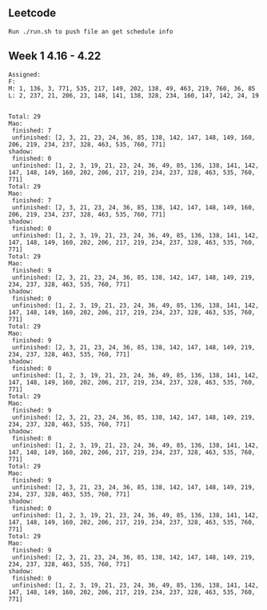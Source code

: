 ## Leetcode
    Run ./run.sh to push file an get schedule info

## Week 1 4.16 - 4.22
    Assigned:
    F:
    M: 1, 136, 3, 771, 535, 217, 149, 202, 138, 49, 463, 219, 760, 36, 85
    L: 2, 237, 21, 206, 23, 148, 141, 138, 328, 234, 160, 147, 142, 24, 19
  

	Total: 29
	Mao:
	 finished: 7
	 unfinished: [2, 3, 21, 23, 24, 36, 85, 138, 142, 147, 148, 149, 160, 206, 219, 234, 237, 328, 463, 535, 760, 771]
	shadow:
	 finished: 0
	 unfinished: [1, 2, 3, 19, 21, 23, 24, 36, 49, 85, 136, 138, 141, 142, 147, 148, 149, 160, 202, 206, 217, 219, 234, 237, 328, 463, 535, 760, 771]
	Total: 29
	Mao:
	 finished: 7
	 unfinished: [2, 3, 21, 23, 24, 36, 85, 138, 142, 147, 148, 149, 160, 206, 219, 234, 237, 328, 463, 535, 760, 771]
	shadow:
	 finished: 0
	 unfinished: [1, 2, 3, 19, 21, 23, 24, 36, 49, 85, 136, 138, 141, 142, 147, 148, 149, 160, 202, 206, 217, 219, 234, 237, 328, 463, 535, 760, 771]
	Total: 29
	Mao:
	 finished: 9
	 unfinished: [2, 3, 21, 23, 24, 36, 85, 138, 142, 147, 148, 149, 219, 234, 237, 328, 463, 535, 760, 771]
	shadow:
	 finished: 0
	 unfinished: [1, 2, 3, 19, 21, 23, 24, 36, 49, 85, 136, 138, 141, 142, 147, 148, 149, 160, 202, 206, 217, 219, 234, 237, 328, 463, 535, 760, 771]
	Total: 29
	Mao:
	 finished: 9
	 unfinished: [2, 3, 21, 23, 24, 36, 85, 138, 142, 147, 148, 149, 219, 234, 237, 328, 463, 535, 760, 771]
	shadow:
	 finished: 0
	 unfinished: [1, 2, 3, 19, 21, 23, 24, 36, 49, 85, 136, 138, 141, 142, 147, 148, 149, 160, 202, 206, 217, 219, 234, 237, 328, 463, 535, 760, 771]
	Total: 29
	Mao:
	 finished: 9
	 unfinished: [2, 3, 21, 23, 24, 36, 85, 138, 142, 147, 148, 149, 219, 234, 237, 328, 463, 535, 760, 771]
	shadow:
	 finished: 0
	 unfinished: [1, 2, 3, 19, 21, 23, 24, 36, 49, 85, 136, 138, 141, 142, 147, 148, 149, 160, 202, 206, 217, 219, 234, 237, 328, 463, 535, 760, 771]
	Total: 29
	Mao:
	 finished: 9
	 unfinished: [2, 3, 21, 23, 24, 36, 85, 138, 142, 147, 148, 149, 219, 234, 237, 328, 463, 535, 760, 771]
	shadow:
	 finished: 0
	 unfinished: [1, 2, 3, 19, 21, 23, 24, 36, 49, 85, 136, 138, 141, 142, 147, 148, 149, 160, 202, 206, 217, 219, 234, 237, 328, 463, 535, 760, 771]
	Total: 29
	Mao:
	 finished: 9
	 unfinished: [2, 3, 21, 23, 24, 36, 85, 138, 142, 147, 148, 149, 219, 234, 237, 328, 463, 535, 760, 771]
	shadow:
	 finished: 0
	 unfinished: [1, 2, 3, 19, 21, 23, 24, 36, 49, 85, 136, 138, 141, 142, 147, 148, 149, 160, 202, 206, 217, 219, 234, 237, 328, 463, 535, 760, 771]
